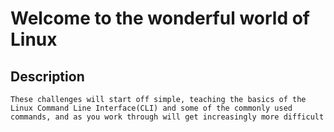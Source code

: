 # Welcome to the wonderful world of Linux 


## Description 
```
These challenges will start off simple, teaching the basics of the Linux Command Line Interface(CLI) and some of the commonly used commands, and as you work through will get increasingly more difficult 
```
